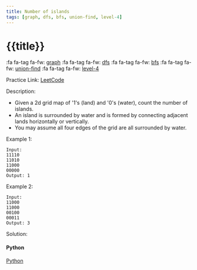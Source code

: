 ```yaml
---
title: Number of islands
tags: [graph, dfs, bfs, union-find, level-4]
---
```


# {{title}}

:fa fa-tag fa-fw: [graph]({{tagspath}}/graph)
:fa fa-tag fa-fw: [dfs]({{tagspath}}/dfs)
:fa fa-tag fa-fw: [bfs]({{tagspath}}/bfs)
:fa fa-tag fa-fw: [union-find]({{tagspath}}/union-find)
:fa fa-tag fa-fw: [level-4]({{tagspath}}/level-4)

Practice Link: [LeetCode](https://leetcode.com/problems/number-of-islands/)

Description:

- Given a 2d grid map of '1's (land) and '0's (water), count the number of islands.
- An island is surrounded by water and is formed by connecting adjacent lands horizontally or vertically.
- You may assume all four edges of the grid are all surrounded by water.

Example 1:

```text
Input:
11110
11010
11000
00000
Output: 1
```

Example 2:

```text
Input:
11000
11000
00100
00011
Output: 3
```

Solution:

<!-- tabs:start -->
#### **Python**

[Python](../pycode/graph/number-of-islands.py ':include :type=code')
<!-- tabs:end -->
